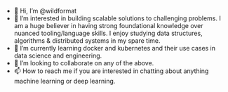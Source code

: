 - 👋 Hi, I’m @wildformat
- 👀 I’m interested in building scalable solutions to challenging problems. I am a huge believer in having strong foundational knowledge over nuanced tooling/language skills. I enjoy studying data structures, algorithms & distributed systems in my spare time.
- 🌱 I’m currently learning docker and kubernetes and their use cases in data science and engineering.
- 💞️ I’m looking to collaborate on any of the above.
- 📫 How to reach me if you are interested in chatting about anything machine learning or deep learning.

<!---
wildformat/wildformat is a ✨ special ✨ repository because its `README.md` (this file) appears on your GitHub profile.
You can click the Preview link to take a look at your changes.
--->
